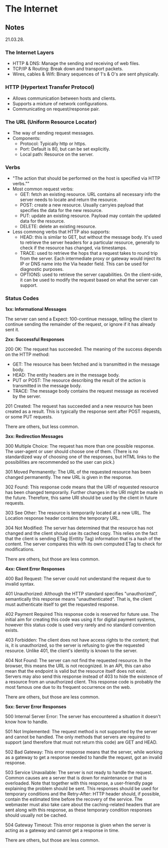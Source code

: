 # The Internet


## Notes

21.03.28.

### The Internet Layers

- HTTP & DNS: Manage the sending and receiving of web files.
- TCP/IP & Routing: Break down and transport packets.
- Wires, cables & Wifi: Binary sequences of 1's & O's are sent physically.

### HTTP (Hypertext Transfer Protocol)

- Allows communication between hosts and clients.
- Supports a mixture of network configurations.
- Communicating on request/response pair.

### The URL (Uniform Resource Locator) ###

- The way of sending request messages.
- Components:
    - Protocol: Typically http or https.
    - Port: Default is 80, but can be set explicitly.
    - Local path: Resource on the server.

### Verbs ###

- "The action that should be performed on the host is specified via HTTP verbs.""
- Most common request verbs:
    - GET: fetch an existing resource. URL contains all necessary info the server needs to locate and return the resource.
    - POST: create a new resource. Usually carryies payload that specifies the data for the new resource.
    - PUT: update an existing resource. Payload may contain the updated data for the resource.
    - DELETE: delete an existing resource.
- Less commong verbs that HTTP also supports:
    - HEAD: this is similar to GET, but without the message body. It's used to retrieve the server headers for a particular resource, generally to check if the resource has changed, via timestamps.
    - TRACE: used to retrieve the hops that a request takes to round trip from the server. Each intermediate proxy or gateway would inject its IP or DNS name into the Via header field. This can be used for diagnostic purposes.
    - OPTIONS: used to retrieve the server capabilities. On the client-side, it can be used to modify the request based on what the server can support.

### Status Codes ###

**1xx: Informational Messages**

The server can send a Expect: 100-continue message, telling the client to continue sending the remainder of the request, or ignore if it has already sent it.

**2xx: Successful Responses**

200 OK:
The request has succeeded. The meaning of the success depends on the HTTP method:
- GET: The resource has been fetched and is transmitted in the message body.
- HEAD: The entity headers are in the message body.
- PUT or POST: The resource describing the result of the action is transmitted in the message body.
- TRACE: The message body contains the request message as received by the server.

201 Created:
The request has succeeded and a new resource has been created as a result. This is typically the response sent after POST requests, or some PUT requests.

There are others, but less common.

**3xx: Redirection Messages**

300 Multiple Choice:
The request has more than one possible response. The user-agent or user should choose one of them. (There is no standardized way of choosing one of the responses, but HTML links to the possibilities are recommended so the user can pick.)

301 Moved Permanently:
The URL of the requested resource has been changed permanently. The new URL is given in the response.

302 Found:
This response code means that the URI of requested resource has been changed temporarily. Further changes in the URI might be made in the future. Therefore, this same URI should be used by the client in future requests.

303 See Other:
The resource is temporarily located at a new URL. The Location response header contains the temporary URL.

304 Not Modified:
The server has determined that the resource has not changed and the client should use its cached copy. This relies on the fact that the client is sending ETag (Enttity Tag) information that is a hash of the content. The server compares this with its own computed ETag to check for modifications.

There are others, but those are less common.

**4xx: Client Error Responses**

400 Bad Request:
The server could not understand the request due to invalid syntax.

401 Unauthorized:
Although the HTTP standard specifies "unauthorized", semantically this response means "unauthenticated". That is, the client must authenticate itself to get the requested response.

402 Payment Required 
This response code is reserved for future use. The initial aim for creating this code was using it for digital payment systems, however this status code is used very rarely and no standard convention exists.

403 Forbidden:
The client does not have access rights to the content; that is, it is unauthorized, so the server is refusing to give the requested resource. Unlike 401, the client's identity is known to the server.

404 Not Found:
The server can not find the requested resource. In the browser, this means the URL is not recognized. In an API, this can also mean that the endpoint is valid but the resource itself does not exist. Servers may also send this response instead of 403 to hide the existence of a resource from an unauthorized client. This response code is probably the most famous one due to its frequent occurrence on the web.

There are others, but those are less common.

**5xx: Server Error Responses**

500 Internal Server Error:
The server has encountered a situation it doesn't know how to handle.

501 Not Implemented:
The request method is not supported by the server and cannot be handled. The only methods that servers are required to support (and therefore that must not return this code) are GET and HEAD.

502 Bad Gateway:
This error response means that the server, while working as a gateway to get a response needed to handle the request, got an invalid response.

503 Service Unavailable:
The server is not ready to handle the request. Common causes are a server that is down for maintenance or that is overloaded. Note that together with this response, a user-friendly page explaining the problem should be sent. This responses should be used for temporary conditions and the Retry-After: HTTP header should, if possible, contain the estimated time before the recovery of the service. The webmaster must also take care about the caching-related headers that are sent along with this response, as these temporary condition responses should usually not be cached.

504 Gateway Timeout:
This error response is given when the server is acting as a gateway and cannot get a response in time.

There are others, but those are less common.